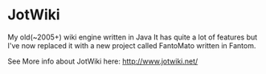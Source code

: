 JotWiki
=======

My old(~2005+) wiki engine written in Java
It has quite a lot of features but I've now replaced it with a new project called FantoMato written in Fantom.

See More info about JotWiki here:
http://www.jotwiki.net/

